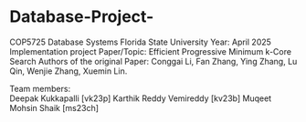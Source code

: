 # Database-Project- 
COP5725 Database Systems
Florida State University
Year: April 2025
Implementation project
Paper/Topic: Efficient Progressive Minimum k-Core Search
        Authors of the original Paper: Conggai Li, Fan Zhang, Ying Zhang, Lu Qin, Wenjie Zhang, Xuemin Lin.

Team members:  
Deepak Kukkapalli [vk23p] 
Karthik Reddy Vemireddy [kv23b] 
Muqeet Mohsin Shaik [ms23ch] 

